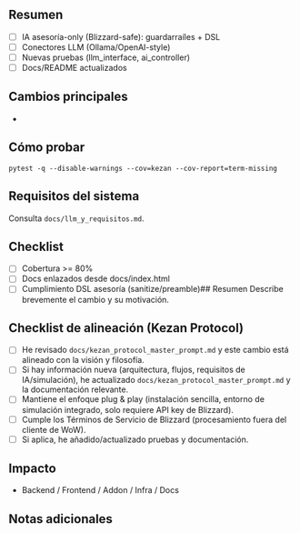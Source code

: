 ## Resumen
- [ ] IA asesoría-only (Blizzard-safe): guardarraíles + DSL
- [ ] Conectores LLM (Ollama/OpenAI-style)
- [ ] Nuevas pruebas (llm_interface, ai_controller)
- [ ] Docs/README actualizados

## Cambios principales
-

## Cómo probar
```
pytest -q --disable-warnings --cov=kezan --cov-report=term-missing
```

## Requisitos del sistema
Consulta `docs/llm_y_requisitos.md`.

## Checklist
- [ ] Cobertura >= 80%
- [ ] Docs enlazados desde docs/index.html
- [ ] Cumplimiento DSL asesoría (sanitize/preamble)## Resumen
Describe brevemente el cambio y su motivación.

## Checklist de alineación (Kezan Protocol)
- [ ] He revisado `docs/kezan_protocol_master_prompt.md` y este cambio está alineado con la visión y filosofía.
- [ ] Si hay información nueva (arquitectura, flujos, requisitos de IA/simulación), he actualizado `docs/kezan_protocol_master_prompt.md` y la documentación relevante.
- [ ] Mantiene el enfoque plug & play (instalación sencilla, entorno de simulación integrado, solo requiere API key de Blizzard).
- [ ] Cumple los Términos de Servicio de Blizzard (procesamiento fuera del cliente de WoW).
- [ ] Si aplica, he añadido/actualizado pruebas y documentación.

## Impacto
- Backend / Frontend / Addon / Infra / Docs

## Notas adicionales
